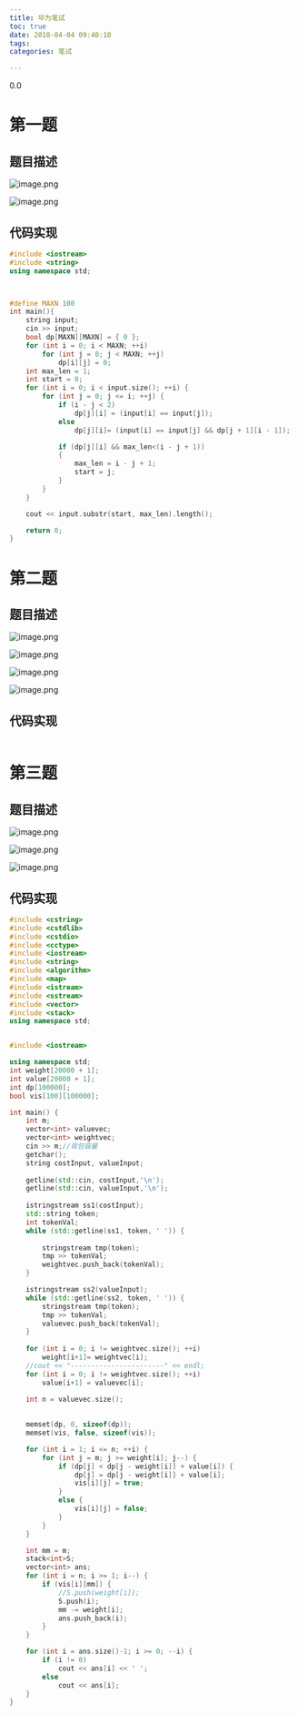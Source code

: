 ```yaml
---
title: 华为笔试
toc: true
date: 2018-04-04 09:40:10
tags:
categories: 笔试

---
```


0.0

<!--more-->

# 第一题

## 题目描述

![image.png](https://upload-images.jianshu.io/upload_images/175711-074e95eebbf0626e.png?imageMogr2/auto-orient/strip%7CimageView2/2/w/1240)

![image.png](https://upload-images.jianshu.io/upload_images/175711-877c8dfda00c7a67.png?imageMogr2/auto-orient/strip%7CimageView2/2/w/1240)

## 代码实现

```c++
#include <iostream>  
#include <string>  
using namespace std;



#define MAXN 100
int main(){
	string input;
	cin >> input;
	bool dp[MAXN][MAXN] = { 0 };
	for (int i = 0; i < MAXN; ++i)
		for (int j = 0; j < MAXN; ++j)
			dp[i][j] = 0;
	int max_len = 1;
	int start = 0;
	for (int i = 0; i < input.size(); ++i) {
		for (int j = 0; j <= i; ++j) {
			if (i - j < 2)
				dp[j][i] = (input[i] == input[j]);
			else
				dp[j][i]= (input[i] == input[j] && dp[j + 1][i - 1]);

			if (dp[j][i] && max_len<(i - j + 1))
			{
				max_len = i - j + 1;
				start = j;
			}
		}
	}

	cout << input.substr(start, max_len).length();

	return 0;
}
```



# 第二题

## 题目描述

![image.png](https://upload-images.jianshu.io/upload_images/175711-764f8fcf8500f248.png?imageMogr2/auto-orient/strip%7CimageView2/2/w/1240)

![image.png](https://upload-images.jianshu.io/upload_images/175711-ba2a20927654f980.png?imageMogr2/auto-orient/strip%7CimageView2/2/w/1240)

![image.png](https://upload-images.jianshu.io/upload_images/175711-f720cf2d4e3fe4cd.png?imageMogr2/auto-orient/strip%7CimageView2/2/w/1240)

![image.png](https://upload-images.jianshu.io/upload_images/175711-80ecc582f5202ccf.png?imageMogr2/auto-orient/strip%7CimageView2/2/w/1240)

## 代码实现

```c++

```



# 第三题

## 题目描述

![image.png](https://upload-images.jianshu.io/upload_images/175711-ed61ae81acce7032.png?imageMogr2/auto-orient/strip%7CimageView2/2/w/1240)

![image.png](https://upload-images.jianshu.io/upload_images/175711-4eee7c1110cfe210.png?imageMogr2/auto-orient/strip%7CimageView2/2/w/1240)

![image.png](https://upload-images.jianshu.io/upload_images/175711-369016fc632509f7.png?imageMogr2/auto-orient/strip%7CimageView2/2/w/1240)

## 代码实现

```c++
#include <cstring>
#include <cstdlib>
#include <cstdio>
#include <cctype>
#include <iostream>
#include <string>
#include <algorithm>
#include <map>
#include <istream>
#include <sstream>
#include <vector>
#include <stack>
using namespace std;


#include <iostream>

using namespace std;
int weight[20000 + 1];
int value[20000 + 1];
int dp[100000];
bool vis[100][100000];

int main() {
	int m;
	vector<int> valuevec;
	vector<int> weightvec;
	cin >> m;//背包容量
	getchar();
	string costInput, valueInput;
	
	getline(std::cin, costInput,'\n');
	getline(std::cin, valueInput,'\n');
	
	istringstream ss1(costInput);
	std::string token;
	int tokenVal;
	while (std::getline(ss1, token, ' ')) {
		
		stringstream tmp(token);
		tmp >> tokenVal;
		weightvec.push_back(tokenVal);
	}

	istringstream ss2(valueInput);
	while (std::getline(ss2, token, ' ')) {	
		stringstream tmp(token);
		tmp >> tokenVal;
		valuevec.push_back(tokenVal);
	}
	
	for (int i = 0; i != weightvec.size(); ++i)
		weight[i+1]= weightvec[i];
	//cout << "-----------------------" << endl;
	for (int i = 0; i != weightvec.size(); ++i)
		value[i+1] = valuevec[i];
		
	int n = valuevec.size();

	
	memset(dp, 0, sizeof(dp));
	memset(vis, false, sizeof(vis));

	for (int i = 1; i <= n; ++i) {
		for (int j = m; j >= weight[i]; j--) {
			if (dp[j] < dp[j - weight[i]] + value[i]) {
				dp[j] = dp[j - weight[i]] + value[i];
				vis[i][j] = true;
			}
			else {
				vis[i][j] = false;
			}
		}
	}

	int mm = m;
	stack<int>S;
	vector<int> ans;
	for (int i = n; i >= 1; i--) {
		if (vis[i][mm]) {
			//S.push(weight[i]);
			S.push(i);
			mm -= weight[i];
			ans.push_back(i);
		}
	}

	for (int i = ans.size()-1; i >= 0; --i) {
		if (i != 0)
			cout << ans[i] << ' ';
		else
			cout << ans[i];
	}
}
```





